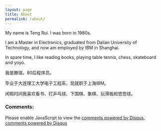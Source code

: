 ```yaml
---
layout: page
title: About
permalink: /about/
---
```


My name is Teng Rui. I was born in 1980s.

I am a Master in Electronics, graduated from Dalian University of Technology, and now am employed by IBM in Shanghai.

In spare time, I like reading books, playing table tennis, chess, skateboard and yoyo.

我是滕瑞，80后程序员。

毕业于大连理工大学电子工程系，现就职于上海IBM。

闲暇时间我喜欢看书、打乒乓球、下围棋、象棋、玩滑板和悠悠球。

### Comments:
<div id="disqus_thread"></div>
<script type="text/javascript">
  /* * * CONFIGURATION VARIABLES: EDIT BEFORE PASTING INTO YOUR WEBPAGE * * */
  var disqus_shortname = 'tengrui';

  /* * * DON'T EDIT BELOW THIS LINE * * */
  (function() {
      var dsq = document.createElement('script'); dsq.type = 'text/javascript'; dsq.async = true;
      dsq.src = '//' + disqus_shortname + '.disqus.com/embed.js';
      (document.getElementsByTagName('head')[0] || document.getElementsByTagName('body')[0]).appendChild(dsq);
  })();
</script>
<noscript>Please enable JavaScript to view the <a href="http://disqus.com/?ref_noscript">comments powered by Disqus.</a></noscript>
<a href="http://disqus.com" class="dsq-brlink">comments powered by <span class="logo-disqus">Disqus</span></a>
